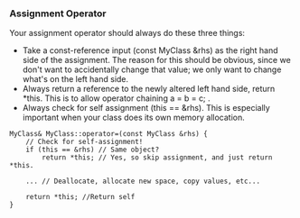 ### Assignment Operator 
Your assignment operator should always do these three things:

- Take a const-reference input (const MyClass &rhs) as the right hand side of the assignment. The reason for this should be obvious, since we don't want to accidentally change that value; we only want to change what's on the left hand side.
- Always return a reference to the newly altered left hand side, return \*this. This is to allow operator chaining  a = b = c; .
- Always check for self assignment (this == &rhs). This is especially important when your class does its own memory allocation.
```
MyClass& MyClass::operator=(const MyClass &rhs) {
    // Check for self-assignment!
    if (this == &rhs) // Same object?
        return *this; // Yes, so skip assignment, and just return *this.

    ... // Deallocate, allocate new space, copy values, etc...

    return *this; //Return self
}
```
